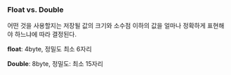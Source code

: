 ### **Float vs. Double**

어떤 것을 사용할지는 저장될 값의 크기와 소수점 이하의 값을 얼마나 정확하게 표현해야 하느냐에 따라 결정된다.

**float**: 4byte, 정밀도 최소 6자리

**Double**: 8byte, 정밀도: 최소 15자리
